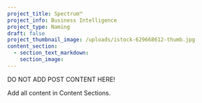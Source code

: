 ```yaml
---
project_title: Spectrum™
project_info: Business Intelligence
project_type: Naming
draft: false
project_thumbnail_image: /uploads/istock-629668612-thumb.jpg
content_section:
  - section_text_markdown:
    section_image:
---
```



DO NOT ADD POST CONTENT HERE!

Add all content in Content Sections.